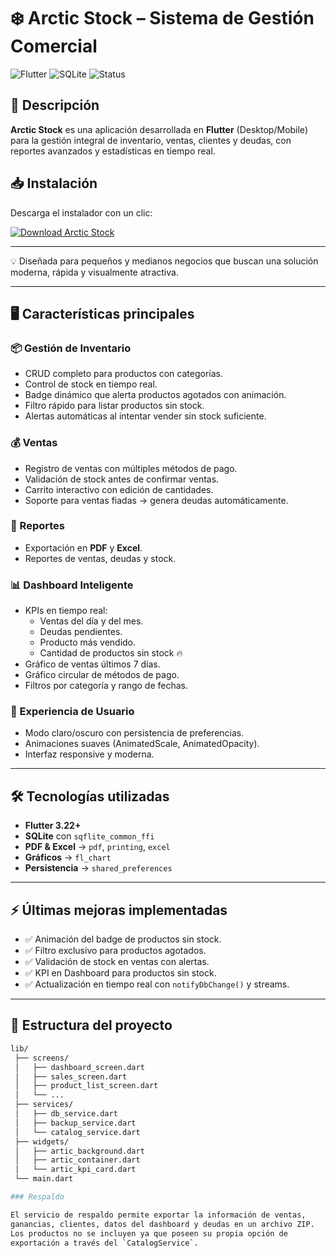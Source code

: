 # ❄️ Arctic Stock – Sistema de Gestión Comercial

![Flutter](https://img.shields.io/badge/Flutter-3.22+-blue?logo=flutter)
![SQLite](https://img.shields.io/badge/SQLite-3-lightgrey?logo=sqlite)
![Status](https://img.shields.io/badge/status-Production-green)

## 🚀 Descripción
**Arctic Stock** es una aplicación desarrollada en **Flutter** (Desktop/Mobile) para la gestión integral de inventario, ventas, clientes y deudas, con reportes avanzados y estadísticas en tiempo real.  
## 📥 Instalación

Descarga el instalador con un clic:

[![Download Arctic Stock](https://img.shields.io/badge/Descargar-Instalador-blue?style=for-the-badge&logo=windows)](https://github.com/Maxigon87/Arctic_Stock/releases/download/1.0.0/ArcticStock-Setup-1.0.0.exe)

---

💡 Diseñada para pequeños y medianos negocios que buscan una solución moderna, rápida y visualmente atractiva.

---

## 🖥️ Características principales

### 📦 Gestión de Inventario
- CRUD completo para productos con categorías.  
- Control de stock en tiempo real.  
- Badge dinámico que alerta productos agotados con animación.  
- Filtro rápido para listar productos sin stock.  
- Alertas automáticas al intentar vender sin stock suficiente.  

### 💰 Ventas
- Registro de ventas con múltiples métodos de pago.  
- Validación de stock antes de confirmar ventas.  
- Carrito interactivo con edición de cantidades.  
- Soporte para ventas fiadas → genera deudas automáticamente.  

### 📄 Reportes
- Exportación en **PDF** y **Excel**.  
- Reportes de ventas, deudas y stock.  

### 📊 Dashboard Inteligente
- KPIs en tiempo real:
  - Ventas del día y del mes.  
  - Deudas pendientes.  
  - Producto más vendido.  
  - Cantidad de productos sin stock 🔥  
- Gráfico de ventas últimos 7 días.  
- Gráfico circular de métodos de pago.  
- Filtros por categoría y rango de fechas.  

### 🌙 Experiencia de Usuario
- Modo claro/oscuro con persistencia de preferencias.  
- Animaciones suaves (AnimatedScale, AnimatedOpacity).  
- Interfaz responsive y moderna.  

---

## 🛠️ Tecnologías utilizadas
- **Flutter 3.22+**  
- **SQLite** con `sqflite_common_ffi`  
- **PDF & Excel** → `pdf`, `printing`, `excel`  
- **Gráficos** → `fl_chart`  
- **Persistencia** → `shared_preferences`  

---

## ⚡ Últimas mejoras implementadas
- ✅ Animación del badge de productos sin stock.  
- ✅ Filtro exclusivo para productos agotados.  
- ✅ Validación de stock en ventas con alertas.  
- ✅ KPI en Dashboard para productos sin stock.  
- ✅ Actualización en tiempo real con `notifyDbChange()` y streams.  

---

## 📂 Estructura del proyecto
```bash
lib/
 ├── screens/
 │   ├── dashboard_screen.dart
 │   ├── sales_screen.dart
 │   ├── product_list_screen.dart
 │   └── ...
 ├── services/
 │   ├── db_service.dart
 │   ├── backup_service.dart
 │   └── catalog_service.dart
 ├── widgets/
 │   ├── artic_background.dart
 │   ├── artic_container.dart
 │   └── artic_kpi_card.dart
 └── main.dart

### Respaldo

El servicio de respaldo permite exportar la información de ventas,
ganancias, clientes, datos del dashboard y deudas en un archivo ZIP.
Los productos no se incluyen ya que poseen su propia opción de
exportación a través del `CatalogService`.
